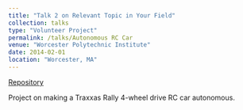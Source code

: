 ```yaml
---
title: "Talk 2 on Relevant Topic in Your Field"
collection: talks
type: "Volunteer Project"
permalink: /talks/Autonomous RC Car
venue: "Worcester Polytechnic Institute"
date: 2014-02-01
location: "Worcester, MA"
---
```


[Repository](https://github.com/MapleNSteel/Autonomous-RC-Car)

Project on making a Traxxas Rally 4-wheel drive RC car autonomous.
